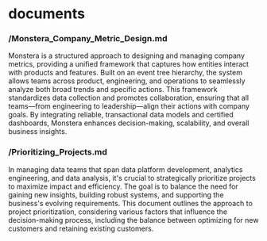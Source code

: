 # documents

### /Monstera_Company_Metric_Design.md

Monstera is a structured approach to designing and managing company metrics, providing a unified framework that captures how entities interact with products and features. Built on an event tree hierarchy, the system allows teams across product, engineering, and operations to seamlessly analyze both broad trends and specific actions. This framework standardizes data collection and promotes collaboration, ensuring that all teams—from engineering to leadership—align their actions with company goals. By integrating reliable, transactional data models and certified dashboards, Monstera enhances decision-making, scalability, and overall business insights.

### /Prioritizing_Projects.md

In managing data teams that span data platform development, analytics engineering, and data analysis, it's crucial to strategically prioritize projects to maximize impact and efficiency. The goal is to balance the need for gaining new insights, building robust systems, and supporting the business's evolving requirements. This document outlines the approach to project prioritization, considering various factors that influence the decision-making process, including the balance between optimizing for new customers and retaining existing customers.

